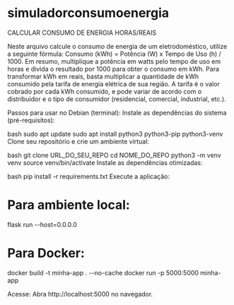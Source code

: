 # simuladorconsumoenergia
CALCULAR CONSUMO DE ENERGIA HORAS/REAIS

Neste arquivo calcule o consumo de energia de um eletrodoméstico, utilize a seguinte fórmula: Consumo (kWh) = Potência (W) x Tempo de Uso (h) / 1000. Em resumo, multiplique a potência em watts pelo tempo de uso em horas e divida o resultado por 1000 para obter o consumo em kWh. Para transformar kWh em reais, basta multiplicar a quantidade de kWh consumido pela tarifa de energia elétrica de sua região. A tarifa é o valor cobrado por cada kWh consumido, e pode variar de acordo com o distribuidor e o tipo de consumidor (residencial, comercial, industrial, etc.).



Passos para usar no Debian (terminal):
Instale as dependências do sistema (pré-requisitos):

bash
sudo apt update
sudo apt install python3 python3-pip python3-venv
Clone seu repositório e crie um ambiente virtual:

bash
git clone URL_DO_SEU_REPO
cd NOME_DO_REPO
python3 -m venv venv
source venv/bin/activate
Instale as dependências otimizadas:

bash
pip install -r requirements.txt
Execute a aplicação:

# Para ambiente local:
flask run --host=0.0.0.0

# Para Docker:
docker build -t minha-app . --no-cache
docker run -p 5000:5000 minha-app

Acesse:
Abra http://localhost:5000 no navegador.
